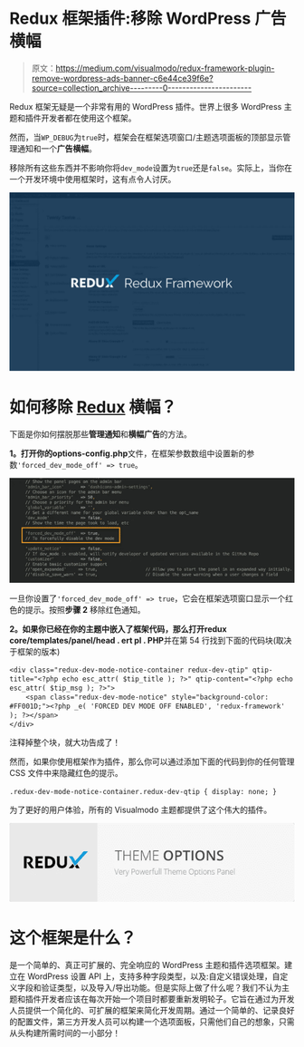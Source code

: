# Redux 框架插件:移除 WordPress 广告横幅

> 原文：<https://medium.com/visualmodo/redux-framework-plugin-remove-wordpress-ads-banner-c6e44ce39f6e?source=collection_archive---------0----------------------->

Redux 框架无疑是一个非常有用的 WordPress 插件。世界上很多 WordPress 主题和插件开发者都在使用这个框架。

然而，当`WP_DEBUG`为`true`时，框架会在框架选项窗口/主题选项面板的顶部显示管理通知和一个**广告横幅**。

移除所有这些东西并不影响你将`dev_mode`设置为`true`还是`false`。实际上，当你在一个开发环境中使用框架时，这有点令人讨厌。

![](img/833df263f761be7b2ff08506aac82ad7.png)

# 如何移除 [Redux](https://github.com/reactjs/redux) 横幅？

下面是你如何摆脱那些**管理通知**和**横幅广告**的方法。

**1。**打开你的**options-config.php**文件，在框架参数数组中设置新的参数`'forced_dev_mode_off' => true`。

![](img/76b7cf08c977221c53b41402b7239588.png)

一旦你设置了`'forced_dev_mode_off' => true`，它会在框架选项窗口显示一个红色的提示。按照**步骤 2** 移除红色通知。

**2。**如果你已经在你的主题中嵌入了框架代码，那么打开**redux core/templates/panel/head . ert pl . PHP**并在第 54 行找到下面的代码块(取决于框架的版本)

```
<div class="redux-dev-mode-notice-container redux-dev-qtip" qtip-title="<?php echo esc_attr( $tip_title ); ?>" qtip-content="<?php echo esc_attr( $tip_msg ); ?>"> 
    <span class="redux-dev-mode-notice" style="background-color: #FF001D;"><?php _e( 'FORCED DEV MODE OFF ENABLED', 'redux-framework' ); ?></span> 
</div>
```

注释掉整个块，就大功告成了！

然而，如果你使用框架作为插件，那么你可以通过添加下面的代码到你的任何管理 CSS 文件中来隐藏红色的提示。

`.redux-dev-mode-notice-container.redux-dev-qtip { display: none; }`

为了更好的用户体验，所有的 Visualmodo 主题都提供了这个伟大的插件。

![](img/ce1654b508156c293bf668336c23f809.png)

# 这个框架是什么？

是一个简单的、真正可扩展的、完全响应的 WordPress 主题和插件选项框架。建立在 WordPress 设置 API 上，支持多种字段类型，以及:自定义错误处理，自定义字段和验证类型，以及导入/导出功能。但是实际上做了什么呢？我们不认为主题和插件开发者应该在每次开始一个项目时都要重新发明轮子。它旨在通过为开发人员提供一个简化的、可扩展的框架来简化开发周期。通过一个简单的、记录良好的配置文件，第三方开发人员可以构建一个选项面板，只需他们自己的想象，只需从头构建所需时间的一小部分！